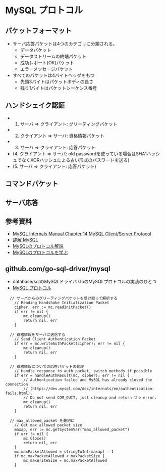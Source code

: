 MySQL プロトコル
================

## パケットフォーマット

- サーバ応答パケットは4つのカテゴリに分類される。
  - データパケット
  - データストリームの終端パケット
  - 成功レポート(OK)パケット
  - エラーメッセージパケット
- すべてのパケットは4バイトヘッダをもつ
  - 先頭3バイトはパケットボディの長さ
  - 残り1バイトはパケットシーケンス番号

## ハンドシェイク認証

- 1. サーバ => クライアント: グリーティングパケット
- 2. クライアント => サーバ: 資格情報パケット
- 3. サーバ => クライアント: 応答パケット
- (4. クライアント => サーバ: old passwordを使っている場合はSHA1ハッシュでなくXORハッシュによる古い形式のパスワードを送る)
- (5. サーバ => クライアント: 応答パケット)

## コマンドパケット

## サーバ応答

## 参考資料

- [MySQL Internals Manual Chapter 14 MySQL Client/Server Protocol](https://dev.mysql.com/doc/internals/en/client-server-protocol.html)
- [詳解 MySQL](https://www.oreilly.co.jp/books/9784873113432/) 
- [MySQLのプロトコル解説](http://slide.rabbit-shocker.org/authors/tommy/mysql-protocol/)
- [MySQLのプロトコルを学ぶ](http://d.hatena.ne.jp/ASnoKaze/20141227/1419697189)

## github.com/go-sql-driver/mysql

- database/sqlのMySQLドライバ GoのMySQLプロトコルの実装のひとつ
- [MySQL プロトコル](../mysql/protocol.md)

```mysql
  // サーバからのグリーティングパケットを受け取って解析する
	// Reading Handshake Initialization Packet
	cipher, err := mc.readInitPacket()
	if err != nil {
		mc.cleanup()
		return nil, err
	}

  // 資格情報をサーバに送信する
	// Send Client Authentication Packet
	if err = mc.writeAuthPacket(cipher); err != nil {
		mc.cleanup()
		return nil, err
	}

  // 資格情報についての応答パケットの処理
	// Handle response to auth packet, switch methods if possible
	if err = handleAuthResult(mc, cipher); err != nil {
		// Authentication failed and MySQL has already closed the connection
		// (https://dev.mysql.com/doc/internals/en/authentication-fails.html).
		// Do not send COM_QUIT, just cleanup and return the error.
		mc.cleanup()
		return nil, err
	}

  // max_allowed_packet を最初に
	// Get max allowed packet size
	maxap, err := mc.getSystemVar("max_allowed_packet")
	if err != nil {
		mc.Close()
		return nil, err
	}
	mc.maxPacketAllowed = stringToInt(maxap) - 1
	if mc.maxPacketAllowed < maxPacketSize {
		mc.maxWriteSize = mc.maxPacketAllowed
	}
```

